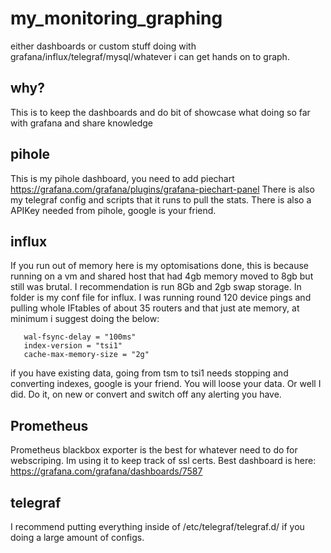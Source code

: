 # my_monitoring_graphing
either dashboards or custom stuff doing with grafana/influx/telegraf/mysql/whatever i can get hands on to graph.

## why? 

This is to keep the dashboards and do bit of showcase what doing so far with grafana and share knowledge

## pihole

This is my pihole dashboard, you need to add piechart https://grafana.com/grafana/plugins/grafana-piechart-panel 
There is also my telegraf config and scripts that it runs to pull the stats. 
There is also a APIKey needed from pihole, google is your friend. 

## influx

If you run out of memory here is my optomisations done, this is because running on a vm and shared host that had 4gb memory moved to 8gb but still was brutal. I recommendation is run 8Gb and 2gb swap storage. In folder is my conf file for influx. I was running round 120 device pings and pulling whole IFtables of about 35 routers and that just ate memory, at minimum i suggest doing the below:

```
   wal-fsync-delay = "100ms"
   index-version = "tsi1"
   cache-max-memory-size = "2g"
```

if you have existing data, going from tsm to tsi1 needs stopping and converting indexes, google is your friend. You will loose your data. Or well I did. Do it, on new or convert and switch off any alerting you have. 

## Prometheus 

Prometheus blackbox exporter is the best for whatever need to do for webscriping. Im using it to keep track of ssl certs. Best dashboard is here: https://grafana.com/grafana/dashboards/7587 

## telegraf

I recommend putting everything inside of /etc/telegraf/telegraf.d/ if you doing a large amount of configs. 
